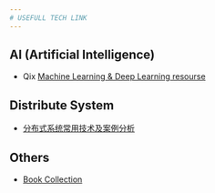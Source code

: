 ```yaml
---
# USEFULL TECH LINK
---
```

## AI (Artificial Intelligence)
* Qix [Machine Learning & Deep Learning resourse](https://github.com/ty4z2008/Qix/blob/master/dl.md)
  
## Distribute System
* [分布式系统常用技术及案例分析](https://github.com/waylau/distributed-systems-technologies-and-cases-analysis) 

## Others
* [Book Collection](https://github.com/waylau/books-collection)